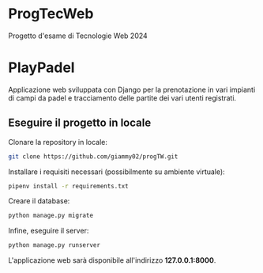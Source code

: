 # ProgTecWeb
Progetto d'esame di Tecnologie Web 2024
# PlayPadel
Applicazione web sviluppata con Django per la prenotazione 
in vari impianti di campi da padel e tracciamento delle partite
dei vari utenti registrati.
## Eseguire il progetto in locale
Clonare la repository in locale:

```bash
git clone https://github.com/giammy02/progTW.git
```

Installare i requisiti necessari (possibilmente su ambiente virtuale):

```bash
pipenv install -r requirements.txt
```

Creare il database:

```bash
python manage.py migrate
```

Infine, eseguire il server:

```bash
python manage.py runserver
```

L'applicazione web sarà disponibile all'indirizzo **127.0.0.1:8000**.
